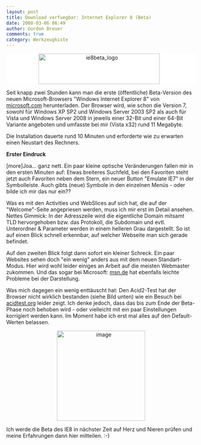 ```yaml
---
layout: post
title: Download verfuegbar: Internet Explorer 8 (Beta)
date: 2008-03-06 06:49
author: Gordon Breuer
comments: true
category: Werkzeugkiste
---
```

<p style="background-color: #ffffff; text-align: center"><a href="http://www.microsoft.com/windows/products/winfamily/ie/ie8/readiness/Install.htm" target="_blank"><img style="border-top-width: 0px; border-left-width: 0px; border-bottom-width: 0px; margin: 0px 10px 0px 0px; border-right-width: 0px" border="0" alt="ie8beta_logo" src="http://anheledirwp.blob.core.windows.net/wordpress/2008/03/ie8beta_logo_3.gif" width="323" height="81" /></a> </p>  <p>Seit knapp zwei Stunden kann man die erste (&#246;ffentliche) Beta-Version des neuen Microsoft-Browsers &quot;Windows Internet Explorer 8&quot; von <a title="" href="http://www.microsoft.com/windows/products/winfamily/ie/ie8/readiness/Install.htm" target="_blank">microsoft.com</a> herunterladen. Der Browser wird, wie schon die Version 7, sowohl f&#252;r Windows XP SP2 und Windows Server 2003 SP2 als auch f&#252;r Vista und Windows Server 2008 in jeweils einer 32-Bit und einer 64-Bit Variante angeboten und umfasste bei mir (Vista x32) rund 11 Megabyte.</p>  <p>Die Installation dauerte rund 10 Minuten und erforderte wie zu erwarten einen Neustart des Rechners.</p>  <p><strong>Erster Eindruck</strong></p>  <p>[more]Joa... ganz nett. Ein paar kleine optische Ver&#228;nderungen fallen mir in den ersten Minuten auf: Etwas breiteres Suchfeld, bei den Favoriten steht jetzt auch Favoriten neben dem Stern, ein neuer Button &quot;Emulate IE7&quot; in der Symbolleiste. Auch gibts (neue) Symbole in den einzelnen Men&#252;s - oder bilde ich mir das nur ein??</p>  <p>Was es mit den Activities und WebSlices auf sich hat, die auf der &quot;Welcome&quot;-Seite angepriesen werden, muss ich mir erst im Detail ansehen. Nettes Gimmick: In der Adresszeile wird die eigentliche Domain mitsamt TLD hervorgehoben bzw. das Protokoll, die Subdomain und evtl. Unterordner &amp; Parameter werden in einem helleren Grau dargestellt. So ist auf einen Blick schnell erkennbar, auf welcher Webseite man sich gerade befindet.</p>  <p>Auf den zweiten Blick folgt dann sofort ein kleiner Schreck. Ein paar Websites sehen doch &quot;ein wenig&quot; anders aus mit dem neuen Standart-Modus. Hier wird wohl leider einiges an Arbeit auf die meisten Webmaster zukommen. Und das sogar bei Microsoft: <a title="" href="http://de.msn.com/">msn.de</a> hat ebenfalls leichte Probleme bei der Darstellung.</p>  <p>Was mich dagegen ein wenig entt&#228;uscht hat: Den Acid2-Test hat der Browser nicht wirklich bestanden (siehe Bild unten) wie ein Besuch bei <a title="" href="http://acid2.acidtests.org/#top">acidtest.org</a> leider zeigt. Ich denke jedoch, dass das bis zum Ende der Beta-Phase noch behoben wird - oder vielleicht mit ein paar Einstellungen korrigiert werden kann. Im Moment habe ich erst mal alles auf den Default-Werten belassen.</p>  <p style="text-align: center"><img style="border-top-width: 0px; border-left-width: 0px; border-bottom-width: 0px; border-right-width: 0px" border="0" alt="image" src="http://anheledirwp.blob.core.windows.net/wordpress/2008/03/image_3.png" width="235" height="240" /> </p>  <p>Ich werde die Beta des IE8 in n&#228;chster Zeit auf Herz und Nieren pr&#252;fen und meine Erfahrungen dann hier mitteilen. :-)</p>
